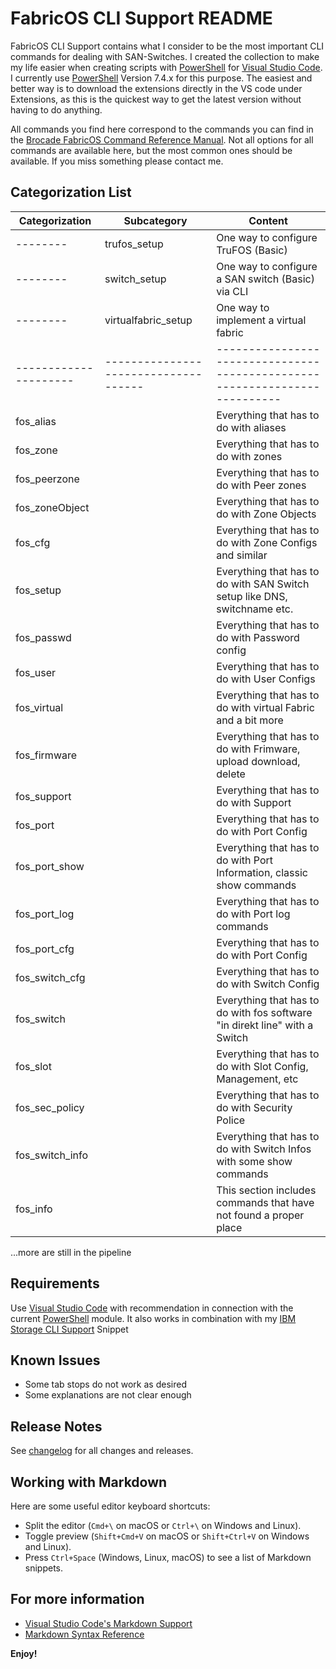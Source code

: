 # FabricOS CLI Support README

FabricOS CLI Support contains what I consider to be the most important CLI commands for dealing with SAN-Switches. 
I created the collection to make my life easier when creating scripts with [PowerShell][] for [Visual Studio Code][].
I currently use [PowerShell][] Version 7.4.x for this purpose.
The easiest and better way is to download the extensions directly in the VS code under Extensions, 
as this is the quickest way to get the latest version without having to do anything.

All commands you find here correspond to the commands you can find in the [Brocade FabricOS Command Reference Manual][]. 
Not all options for all commands are available here, but the most common ones should be available.
If you miss something please contact me.

## Categorization List
| Categorization            | Subcategory                          | Content                                                                    |
| ------------------------- | ------------------------------------ | -------------------------------------------------------------------------- |
|          --------         | trufos_setup                         | One way to configure TruFOS (Basic)                                        |
|          --------         | switch_setup                         | One way to configure a SAN switch (Basic) via CLI                          |
|          --------         | virtualfabric_setup                  | One way to implement a virtual fabric                                      |
| ---------------------     | ------------------------------------ | -------------------------------------------------------------------------- |
| fos_alias                 |                                      | Everything that has to do with aliases                                     |
| fos_zone                  |                                      | Everything that has to do with zones                                       |
| fos_peerzone              |                                      | Everything that has to do with Peer zones                                  |
| fos_zoneObject            |                                      | Everything that has to do with Zone Objects                                |
| fos_cfg                   |                                      | Everything that has to do with Zone Configs and similar                    |
| fos_setup                 |                                      | Everything that has to do with SAN Switch setup like DNS, switchname etc.  |
| fos_passwd                |                                      | Everything that has to do with Password config                             |
| fos_user                  |                                      | Everything that has to do with User Configs                                |
| fos_virtual               |                                      | Everything that has to do with virtual Fabric and a bit more               |
| fos_firmware              |                                      | Everything that has to do with Frimware, upload download, delete           |
| fos_support               |                                      | Everything that has to do with Support                                     |
| fos_port                  |                                      | Everything that has to do with Port Config                                 |
| fos_port_show             |                                      | Everything that has to do with Port Information, classic show commands     |
| fos_port_log              |                                      | Everything that has to do with Port log commands                           |
| fos_port_cfg              |                                      | Everything that has to do with Port Config                                 |
| fos_switch_cfg            |                                      | Everything that has to do with Switch Config                               |
| fos_switch                |                                      | Everything that has to do with fos software "in direkt line" with a Switch |
| fos_slot                  |                                      | Everything that has to do with Slot Config, Management, etc                |
| fos_sec_policy            |                                      | Everything that has to do with Security Police                             |
| fos_switch_info           |                                      | Everything that has to do with Switch Infos with some show commands        |
| fos_info                  |                                      | This section includes commands that have not found a proper place          |

...more are still in the pipeline

## Requirements

Use [Visual Studio Code][] with recommendation in connection with the current [PowerShell][] module.
It also works in combination with my [IBM Storage CLI Support][] Snippet

[PowerShell]: https://github.com/PowerShell/PowerShell
[Visual Studio Code]: https://github.com/Microsoft/vscode
[Brocade FabricOS Command Reference Manual]: https://techdocs.broadcom.com/us/en/fibre-channel-networking/fabric-os/fabric-os-commands/9-2-x.html
[IBM Storage CLI Support]: https://marketplace.visualstudio.com/items?itemName=ToolDoc.ibm-storage-cli-support

## Known Issues

* Some tab stops do not work as desired
* Some explanations are not clear enough

## Release Notes

See [changelog](CHANGELOG.md) for all changes and releases.

## Working with Markdown

Here are some useful editor keyboard shortcuts:

* Split the editor (`Cmd+\` on macOS or `Ctrl+\` on Windows and Linux).
* Toggle preview (`Shift+Cmd+V` on macOS or `Shift+Ctrl+V` on Windows and Linux).
* Press `Ctrl+Space` (Windows, Linux, macOS) to see a list of Markdown snippets.

## For more information

* [Visual Studio Code's Markdown Support](http://code.visualstudio.com/docs/languages/markdown)
* [Markdown Syntax Reference](https://help.github.com/articles/markdown-basics/)

**Enjoy!**

